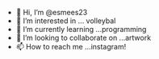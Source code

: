 - 👋 Hi, I’m @esmees23
- 👀 I’m interested in ... volleybal
- 🌱 I’m currently learning ...programming
- 💞️ I’m looking to collaborate on ...artwork
- 📫 How to reach me ...instagram!

<!---
esmees23/esmees23 is a ✨ special ✨ repository because its `README.md` (this file) appears on your GitHub profile.
You can click the Preview link to take a look at your changes.
--->

